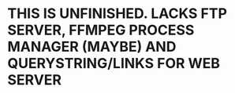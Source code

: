 # THIS IS UNFINISHED. LACKS FTP SERVER, FFMPEG PROCESS MANAGER (MAYBE) AND QUERYSTRING/LINKS FOR WEB SERVER
